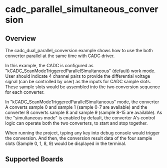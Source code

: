 # cadc_parallel_simultaneous_conversion

## Overview

The cadc_dual_parallel_conversion example shows how to use the both converter parallel at the same time with CADC driver.

In this example, the CADC is configured as "kCADC_ScanModeTriggeredParallelSimultaneous" (default) work mode. User should
indicate 4 channel pairs to provide the differential voltage signal (can be controlled by user) as the inputs for CADC
sample slots. These sample slots would be assembled into the two conversion sequence for each converter. 

In "kCADC_ScanModeTriggeredParallelSimultaneous" mode, the converter A converts sample 0 and sample 1 (sample 0-7 are
available) and the converter B converts sample 8 and sample 9 (sample 8-15 are available). As the "simultaneous mode" is
enabled by default, the converter A's control logic can operate both the two converters, to start and stop together.

When running the project, typing any key into debug console would trigger the conversion. And then, the conversion 
result data of the four sample slots (Sample 0, 1, 8, 9) would be displayed in the terminal.

## Supported Boards
